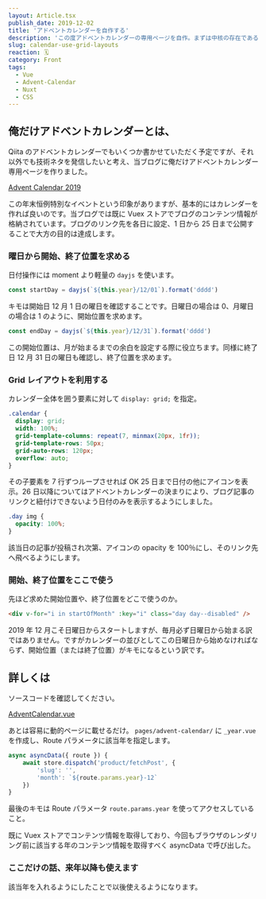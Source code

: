 ```yaml
---
layout: Article.tsx
publish_date: 2019-12-02
title: 'アドベントカレンダーを自作する'
description: 'この度アドベントカレンダーの専用ページを自作。まずは中核の存在であるカレンダーをGridレイアウトを使って作ります。'
slug: calendar-use-grid-layouts
reaction: 🗓
category: Front
tags:
  - Vue
  - Advent-Calendar
  - Nuxt
  - CSS
---
```


## 俺だけアドベントカレンダーとは、

Qiita のアドベントカレンダーでもいくつか書かせていただく予定ですが、それ以外でも技術ネタを発信したいと考え、当ブログに俺だけアドベントカレンダー 専用ページを作りました。

<a class="link-preview" href="https://nuxt2.webneko.dev/advent-calendar/2019">Advent Calendar 2019</a>

この年末恒例特別なイベントという印象がありますが、基本的にはカレンダーを作れば良いのです。当ブログでは既に Vuex ストアでブログのコンテンツ情報が格納されています。ブログのリンク先を各日に設定、1 日から 25 日まで公開することで大方の目的は達成します。

### 曜日から開始、終了位置を求める

日付操作には moment より軽量の `dayjs` を使います。

```js
const startDay = dayjs(`${this.year}/12/01`).format('dddd')
```

キモは開始日 12 月 1 日の曜日を確認することです。日曜日の場合は 0、月曜日の場合は 1 のように、開始位置を求めます。

```js
const endDay = dayjs(`${this.year}/12/31`).format('dddd')
```

この開始位置は、月が始まるまでの余白を設定する際に役立ちます。同様に終了日 12 月 31 日の曜日も確認し、終了位置を求めます。

### Grid レイアウトを利用する

カレンダー全体を囲う要素に対して `display: grid;` を指定。

```css
.calendar {
  display: grid;
  width: 100%;
  grid-template-columns: repeat(7, minmax(20px, 1fr));
  grid-template-rows: 50px;
  grid-auto-rows: 120px;
  overflow: auto;
}
```

その子要素を 7 行ずつループさせれば OK 25 日まで日付の他にアイコンを表示。26 日以降についてはアドベントカレンダーの決まりにより、ブログ記事のリンクと紐付けできないよう日付のみを表示するようにしました。

```css
.day img {
  opacity: 100%;
}
```

該当日の記事が投稿され次第、アイコンの opacity を 100％にし、そのリンク先へ飛べるようにします。

### 開始、終了位置をここで使う

先ほど求めた開始位置や、終了位置をどこで使うのか。

```html
<div v-for="i in startOfMonth" :key="i" class="day day--disabled" />
```

2019 年 12 月こそ日曜日からスタートしますが、毎月必ず日曜日から始まる訳ではありません。ですがカレンダーの並びとしてこの日曜日から始めなければならず、開始位置（または終了位置）がキモになるという訳です。

## 詳しくは

ソースコードを確認してください。

<a class="link-preview" href="https://github.com/jiyuujin/webneko-blog/blob/master/components/AdventCalendar.vue">AdventCalendar.vue</a>

あとは容易に動的ページに載せるだけ。 `pages/advent-calendar/` に `_year.vue` を作成し、Route パラメータに該当年を指定します。

```js
async asyncData({ route }) {
    await store.dispatch('product/fetchPost', {
        'slug': '',
        'month': `${route.params.year}-12`
    })
}
```

最後のキモは Route パラメータ `route.params.year` を使ってアクセスしていること。

既に Vuex ストアでコンテンツ情報を取得しており、今回もブラウザのレンダリング前に該当する年のコンテンツ情報を取得すべく asyncData で呼び出した。

### ここだけの話、来年以降も使えます

該当年を入れるようにしたことで以後使えるようになります。
